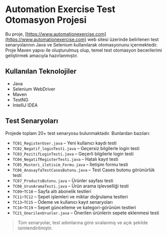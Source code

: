 # Automation Exercise Test Otomasyon Projesi

Bu proje, [https://www.automationexercise.com](https://www.automationexercise.com) web sitesi üzerinde belirlenen test senaryolarının Java ve Selenium kullanılarak otomasyonunu içermektedir. Proje Maven yapısı ile oluşturulmuş olup, temel test otomasyon becerilerimi geliştirmek amacıyla hazırlanmıştır.

## Kullanılan Teknolojiler

- Java
- Selenium WebDriver
- Maven
- TestNG
- IntelliJ IDEA

## Test Senaryoları

Projede toplam 20+ test senaryosu bulunmaktadır. Bunlardan bazıları:

- `TC01_RegisterUser.java` – Yeni kullanıcı kaydı testi  
- `TC02_Negatif_loginTesti.java` – Geçersiz bilgilerle login testi  
- `TC03_PozitifLoginTesti.java` – Geçerli bilgilerle login testi  
- `TC04_NegatifRegisterTesti.java` – Hatalı kayıt testi  
- `TC05_Musteri_iletisim_Formu.java` – İletişim formu testi  
- `TC06_AnasayfaTestCasesButonu.java` – Test Cases butonu görünürlük testi  
- `TC07_ProductsButonu.java` – Ürünler sayfası testi  
- `TC08_UrunAramaTesti.java` – Ürün arama işlevselliği testi  
- `TC09`–`TC10` – Sayfa altı abonelik testleri  
- `TC11`–`TC12` – Sepet işlemleri ve miktar doğrulama testleri  
- `TC13`–`TC15` – Ödeme ve kullanıcı kayıt senaryoları  
- `TC16`–`TC19` – Sepet güncelleme ve kategori-görünüm testleri  
- `TC21_OnerilenUrunler.java` – Önerilen ürünlerin sepete eklenmesi testi  

> Tüm senaryolar, test adımlarına göre sıralanmış ve açık şekilde isimlendirilmiştir.
